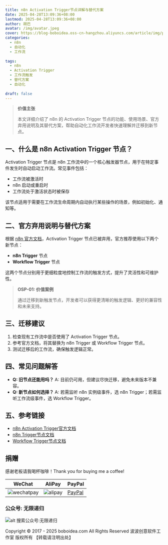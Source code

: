 ```yaml
---
title: n8n Activation Trigger节点详解与替代方案
date: 2025-04-28T13:09:36+08:00
lastmod: 2025-04-28T13:09:36+08:00
author: 胡巴
avatar: /img/avatar.jpeg
cover: https://blog-boboidea.oss-cn-hangzhou.aliyuncs.com/article/img/posts/auto/article 37.jpg
categories:
  - n8n
  - 自动化
  - 工作流
  
tags:
  - n8n
  - Activation Trigger
  - 工作流触发
  - 替代方案
  - 自动化
  
draft: false
---
```


> **价值主张**
>
> 本文详细介绍了 n8n 的 Activation Trigger 节点的功能、使用场景、官方弃用说明及其替代方案，帮助自动化工作流开发者快速理解并迁移到新节点。

<!--more-->

## 一、什么是 n8n Activation Trigger 节点？

Activation Trigger 节点是 n8n 工作流中的一个核心触发器节点，用于在特定事件发生时自动启动工作流。常见事件包括：
- 工作流被激活时
- n8n 启动或重启时
- 工作流处于激活状态时被保存

该节点适用于需要在工作流生命周期内自动执行某些操作的场景，例如初始化、通知等。

## 二、官方弃用说明与替代方案

根据 [n8n 官方文档](https://docs.n8n.io/integrations/builtin/core-nodes/n8n-nodes-base.activationtrigger/)，Activation Trigger 节点已被弃用，官方推荐使用以下两个新节点：
- **n8n Trigger** 节点
- **Workflow Trigger** 节点

这两个节点分别用于更细粒度地控制工作流的触发方式，提升了灵活性和可维护性。

> **OSP-01: 价值案例**
>
> 通过迁移到新触发节点，开发者可以获得更清晰的触发逻辑、更好的兼容性和未来支持。

## 三、迁移建议

1. 检查现有工作流中是否使用了 Activation Trigger 节点。
2. 参考官方文档，将其替换为 n8n Trigger 或 Workflow Trigger 节点。
3. 测试迁移后的工作流，确保触发逻辑正常。

## 四、常见问题解答

- **Q: 旧节点还能用吗？**
  A: 目前仍可用，但建议尽快迁移，避免未来版本不兼容。
- **Q: 新节点如何选择？**
  A: 若需监听 n8n 实例级事件，选 n8n Trigger；若需监听工作流级事件，选 Workflow Trigger。

## 五、参考链接

- [n8n Activation Trigger官方文档](https://docs.n8n.io/integrations/builtin/core-nodes/n8n-nodes-base.activationtrigger/)
- [n8n Trigger节点文档](https://docs.n8n.io/integrations/builtin/core-nodes/n8n-nodes-base.n8ntrigger/)
- [Workflow Trigger节点文档](https://docs.n8n.io/integrations/builtin/core-nodes/n8n-nodes-base.workflowtrigger/)

<!--qr_code-->

## 捐赠

感谢老板请我喝杯咖啡！Thank you for buying me a coffee!

| WeChat | AliPay | PayPal |
| --- | --- | --- |
| ![wechatpay](https://blog-boboidea.oss-cn-hangzhou.aliyuncs.com/pay/wechat_%E6%94%B6%E6%AC%BE%E7%A0%81.jpg) | ![alipay](https://blog-boboidea.oss-cn-hangzhou.aliyuncs.com/pay/alipay.jpg) | [PayPal](https://paypal.me/JianboQin?country.x=C2&locale.x=zh_XC) |

### 公众号: 无限递归

![alt 搜索公众号:无限递归](https://blog-boboidea.oss-cn-hangzhou.aliyuncs.com/article/img/gongzhonghao.jpeg "无限递归")

<!--declare-declare-->

Copyright © 2017 - 2025 boboidea.com All Rights Reserved 波波创意软件工作室 版权所有 【转载请注明出处】 